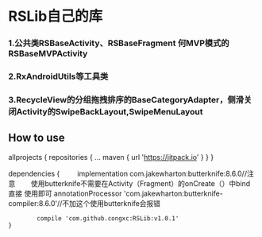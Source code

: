 # RSLib自己的库 

### 1.公共类RSBaseActivity、RSBaseFragment 何MVP模式的RSBaseMVPActivity

### 2.RxAndroidUtils等工具类

### 3.RecycleView的分组拖拽排序的BaseCategoryAdapter，侧滑关闭Activity的SwipeBackLayout,SwipeMenuLayout

## How to use

allprojects {
		repositories {
			...
			maven { url 'https://jitpack.io' }
		}
	}
  
  dependencies {
          implementation com.jakewharton:butterknife:8.6.0//注意
        使用butterknife不需要在Activity（Fragment）的onCreate（）中bind 直接 使用即可 annotationProcessor 'com.jakewharton:butterknife-compiler:8.6.0'//不加这个使用butterknife会报错
	  
	        compile 'com.github.congxc:RSLib:v1.0.1'
	}
